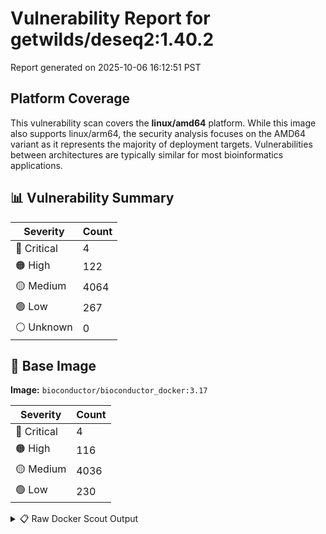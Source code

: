 # Vulnerability Report for getwilds/deseq2:1.40.2

Report generated on 2025-10-06 16:12:51 PST

## Platform Coverage

This vulnerability scan covers the **linux/amd64** platform. While this image also supports linux/arm64, the security analysis focuses on the AMD64 variant as it represents the majority of deployment targets. Vulnerabilities between architectures are typically similar for most bioinformatics applications.

## 📊 Vulnerability Summary

| Severity | Count |
|----------|-------|
| 🔴 Critical | 4 |
| 🟠 High | 122 |
| 🟡 Medium | 4064 |
| 🟢 Low | 267 |
| ⚪ Unknown | 0 |

## 🐳 Base Image

**Image:** `bioconductor/bioconductor_docker:3.17`

| Severity | Count |
|----------|-------|
| 🔴 Critical | 4 |
| 🟠 High | 116 |
| 🟡 Medium | 4036 |
| 🟢 Low | 230 |

<details>
<summary>📋 Raw Docker Scout Output</summary>

```text
Target     │  getwilds/deseq2:1.40.2         │    4C   122H   4064M   267L   
    digest   │  3bea3cb6d35c                           │                               
  Base image │  bioconductor/bioconductor_docker:3.17  │    4C   116H   4036M   230L   

What's next:
    View vulnerabilities → docker scout cves getwilds/deseq2:1.40.2
    Include policy results in your quickview by supplying an organization → docker scout quickview getwilds/deseq2:1.40.2 --org <organization>
```
</details>
